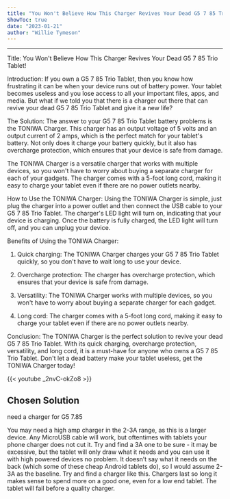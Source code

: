 ```yaml
---
title: "You Won't Believe How This Charger Revives Your Dead G5 7 85 Trio Tablet!"
ShowToc: true 
date: "2023-01-21"
author: "Willie Tymeson"
---
```

*****
Title: You Won't Believe How This Charger Revives Your Dead G5 7 85 Trio Tablet!

Introduction:
If you own a G5 7 85 Trio Tablet, then you know how frustrating it can be when your device runs out of battery power. Your tablet becomes useless and you lose access to all your important files, apps, and media. But what if we told you that there is a charger out there that can revive your dead G5 7 85 Trio Tablet and give it a new life?

The Solution:
The answer to your G5 7 85 Trio Tablet battery problems is the TONIWA Charger. This charger has an output voltage of 5 volts and an output current of 2 amps, which is the perfect match for your tablet's battery. Not only does it charge your battery quickly, but it also has overcharge protection, which ensures that your device is safe from damage.

The TONIWA Charger is a versatile charger that works with multiple devices, so you won't have to worry about buying a separate charger for each of your gadgets. The charger comes with a 5-foot long cord, making it easy to charge your tablet even if there are no power outlets nearby.

How to Use the TONIWA Charger:
Using the TONIWA Charger is simple, just plug the charger into a power outlet and then connect the USB cable to your G5 7 85 Trio Tablet. The charger's LED light will turn on, indicating that your device is charging. Once the battery is fully charged, the LED light will turn off, and you can unplug your device.

Benefits of Using the TONIWA Charger:

1. Quick charging: The TONIWA Charger charges your G5 7 85 Trio Tablet quickly, so you don't have to wait long to use your device.

2. Overcharge protection: The charger has overcharge protection, which ensures that your device is safe from damage.

3. Versatility: The TONIWA Charger works with multiple devices, so you won't have to worry about buying a separate charger for each gadget.

4. Long cord: The charger comes with a 5-foot long cord, making it easy to charge your tablet even if there are no power outlets nearby.

Conclusion:
The TONIWA Charger is the perfect solution to revive your dead G5 7 85 Trio Tablet. With its quick charging, overcharge protection, versatility, and long cord, it is a must-have for anyone who owns a G5 7 85 Trio Tablet. Don't let a dead battery make your tablet useless, get the TONIWA Charger today!

{{< youtube _2nvC-okZo8 >}} 



## Chosen Solution
 need a charger for G5 7.85

 You may need a high amp charger in the 2-3A range, as this is a larger device. Any MicroUSB cable will work, but oftentimes with tablets your phone charger does not cut it. Try and find a 3A one to be sure - it may be excessive, but the tablet will only draw what it needs and you can use it with high powered devices no problem. It doesn’t say what it needs on the back (which some of these cheap Android tablets do), so I would assume 2-3A as the baseline.
Try and find a charger like this. Chargers last so long it makes sense to spend more on a good one, even for a low end tablet. The tablet will fail before a quality charger.




